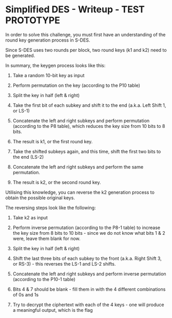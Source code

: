 # Simplified DES - Writeup - TEST PROTOTYPE

In order to solve this challenge, you must first have an understanding of the round key generation process in S-DES.

Since S-DES uses two rounds per block, two round keys (k1 and k2) need to be generated.

In summary, the keygen process looks like this: 

1. Take a random 10-bit key as input

2. Perform permutation on the key (according to the P10 table)

3. Split the key in half (left & right)

4. Take the first bit of each subkey and shift it to the end (a.k.a. Left Shift 1, or LS-1)

5. Concatenate the left and right subkeys and perform permutation (according to the P8 table), which reduces the key size from 10 bits to 8 bits.

6. The result is k1, or the first round key.

6. Take the shifted subkeys again, and this time, shift the first two bits to the end (LS-2)

7. Concatenate the left and right subkeys and perform the same permutation. 

8. The result is k2, or the second round key.


Utilising this knowledge, you can reverse the k2 generation process to obtain the possible original keys.

The reversing steps look like the following:

1. Take k2 as input

2. Perform inverse permutation (according to the P8-1 table) to increase the key size from 8 bits to 10 bits - since we do not know what bits 1 & 2 were, leave them blank for now.

3. Split the key in half (left & right)

4. Shift the last three bits of each subkey to the front (a.k.a. Right Shift 3, or RS-3) - this reverses the LS-1 and LS-2 shifts.

5. Concatenate the left and right subkeys and perform inverse permutation (according to the P10-1 table)

6. Bits 4 & 7 should be blank - fill them in with the 4 different combinations of 0s and 1s

7. Try to decrypt the ciphertext with each of the 4 keys - one will produce a meaningful output, which is the flag
